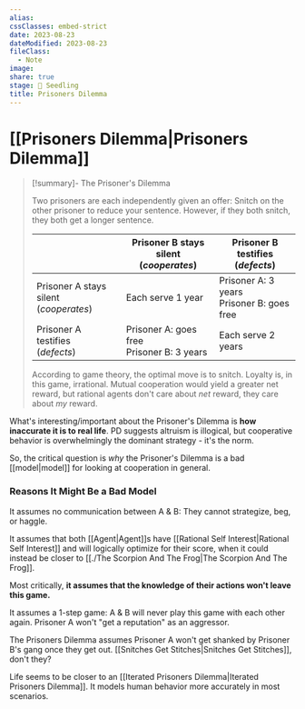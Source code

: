 ```yaml
---
alias: 
cssClasses: embed-strict
date: 2023-08-23
dateModified: 2023-08-23
fileClass:
  - Note
image: 
share: true
stage: 🌱 Seedling
title: Prisoners Dilemma
---
```


# [[Prisoners Dilemma|Prisoners Dilemma]]

> [!summary]- The Prisoner's Dilemma
> 
> Two prisoners are each independently given an offer: Snitch on the other prisoner to reduce your sentence. However, if they both snitch, they both get a longer sentence.
>
> | |Prisoner B stays silent  <br>(_cooperates_)|Prisoner B testifies  <br>(_defects_)|
> |---|---|---|
> |Prisoner A stays silent  <br>(_cooperates_)|Each serve 1 year|Prisoner A: 3 years  <br>Prisoner B: goes free|
> |Prisoner A testifies  <br>(_defects_)|Prisoner A: goes free  <br>Prisoner B: 3 years|Each serve 2 years|
>
> According to game theory, the optimal move is to snitch. Loyalty is, in this game, irrational. 
> Mutual cooperation would yield a greater net reward, but rational agents don't care about _net_ reward, they care about _my_ reward.

What's interesting/important about the Prisoner's Dilemma is **how inaccurate it is to real life**. PD suggests altruism is illogical, but cooperative behavior is overwhelmingly the dominant strategy - it's the norm. 

So, the critical question is _why_ the Prisoner's Dilemma is a bad [[model|model]] for looking at cooperation in general. 

### Reasons It Might Be a Bad Model

It assumes no communication between A & B: They cannot strategize, beg, or haggle.

It assumes that both [[Agent|Agent]]s have [[Rational Self Interest|Rational Self Interest]] and will logically optimize for their score, when it could instead be closer to [[./The Scorpion And The Frog|The Scorpion And The Frog]].

Most critically, **it assumes that the knowledge of their actions won't leave this game.** 

It assumes a 1-step game: A & B will never play this game with each other again.
Prisoner A won't "get a reputation" as an aggressor. 

The Prisoners Dilemma assumes Prisoner A won't get shanked by Prisoner B's gang once they get out. [[Snitches Get Stitches|Snitches Get Stitches]], don't they?

Life seems to be closer to an [[Iterated Prisoners Dilemma|Iterated Prisoners Dilemma]]. It models human behavior more accurately in most scenarios.

